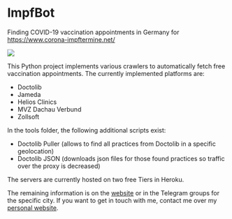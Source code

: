 # ImpfBot

Finding COVID-19 vaccination appointments in Germany for https://www.corona-impftermine.net/

![](https://d33wubrfki0l68.cloudfront.net/1d37f117dcdc6c37dbddba2828cf74d487f3d1be/cd1bb/images/header_new.png)

This Python project implements various crawlers to automatically fetch free vaccination appointments. The currently implemented platforms are:

- Doctolib
- Jameda
- Helios Clinics
- MVZ Dachau Verbund
- Zollsoft

In the tools folder, the following additional scripts exist:

- Doctolib Puller (allows to find all practices from Doctolib in a specific geolocation)
- Doctolib JSON (downloads json files for those found practices so traffic over the proxy is decreased)

The servers are currently hosted on two free Tiers in Heroku. 

The remaining information is on the [website](https://www.corona-impftermine.net/) or in the Telegram groups for the specific city. If you want to get in touch with me, contact me over my [personal website](https://maxritter.net/).
